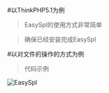 #以ThinkPHP5.1为例

>EasySpl的使用方式非常简单

>确保已经安装完成EasySpl

#以对文件的操作的方式为例

>代码示例

![EasySpl](https://raw.githubusercontent.com/tuzisir/EasySplDocument/master/img/use.png)

